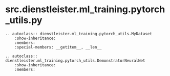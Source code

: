 # src.dienstleister.ml_training.pytorch_utils.py
```{eval-rst}
.. autoclass:: dienstleister.ml_training.pytorch_utils.MyDataset
    :show-inheritance:
    :members:
    :special-members: __getitem__, __len__

.. autoclass:: dienstleister.ml_training.pytorch_utils.DemonstratorNeuralNet
    :show-inheritance:
    :members:
```